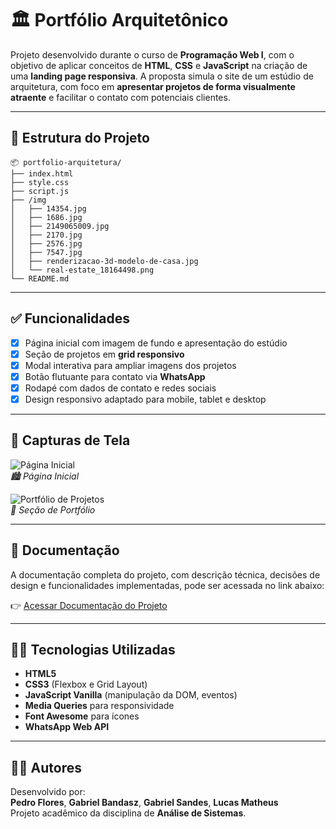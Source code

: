 # 🏛️ Portfólio Arquitetônico

Projeto desenvolvido durante o curso de **Programação Web I**, com o objetivo de aplicar conceitos de **HTML**, **CSS** e **JavaScript** na criação de uma **landing page responsiva**. A proposta simula o site de um estúdio de arquitetura, com foco em **apresentar projetos de forma visualmente atraente** e facilitar o contato com potenciais clientes.

---

## 📁 Estrutura do Projeto

```
📦 portfolio-arquitetura/
├── index.html
├── style.css
├── script.js
├── /img
│   ├── 14354.jpg
│   ├── 1686.jpg
│   ├── 2149065009.jpg
│   ├── 2170.jpg
│   ├── 2576.jpg
│   ├── 7547.jpg
│   ├── renderizacao-3d-modelo-de-casa.jpg
│   └── real-estate_18164498.png
└── README.md
```

---

## ✅ Funcionalidades

- [x] Página inicial com imagem de fundo e apresentação do estúdio
- [x] Seção de projetos em **grid responsivo**
- [x] Modal interativa para ampliar imagens dos projetos
- [x] Botão flutuante para contato via **WhatsApp**
- [x] Rodapé com dados de contato e redes sociais
- [x] Design responsivo adaptado para mobile, tablet e desktop

---

## 📸 Capturas de Tela

![Página Inicial](https://github.com/user-attachments/assets/8b5e7784-1a87-487d-b7f7-c064d88b5fc6)  
*🏙️ Página Inicial*

![Portfólio de Projetos](https://github.com/user-attachments/assets/0b6de60e-81b7-4e8b-8a7b-bab6b7c7927b)  
*🧱 Seção de Portfólio*

---

## 📄 Documentação

A documentação completa do projeto, com descrição técnica, decisões de design e funcionalidades implementadas, pode ser acessada no link abaixo:

👉 [Acessar Documentação do Projeto](https://docs.google.com/document/d/1z2D10wIQ4NTwCRLQjUMpyF9yUP7_dcEBd_tCQpnRAPQ/edit?usp=sharing)

---


## 🧑‍💻 Tecnologias Utilizadas

- **HTML5**
- **CSS3** (Flexbox e Grid Layout)
- **JavaScript Vanilla** (manipulação da DOM, eventos)
- **Media Queries** para responsividade
- **Font Awesome** para ícones
- **WhatsApp Web API**

---

## 👨‍🎓 Autores

Desenvolvido por:  
**Pedro Flores**, **Gabriel Bandasz**, **Gabriel Sandes**, **Lucas Matheus**  
Projeto acadêmico da disciplina de **Análise de Sistemas**.
